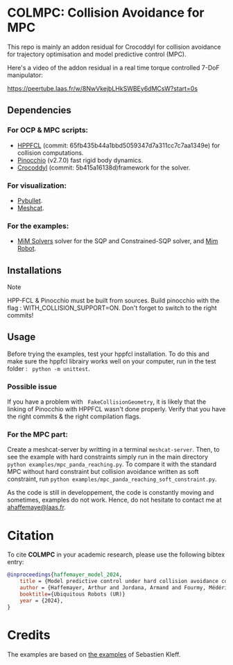 # COLMPC: Collision Avoidance for MPC

This repo is mainly an addon residual for Crocoddyl for collision avoidance for trajectory optimisation and model predictive control (MPC).

Here's a video of the addon residual in a real time torque controlled 7-DoF manipulator:

https://peertube.laas.fr/w/8NwVkejbLHkSWBEy6dMCsW?start=0s

## Dependencies

### For OCP & MPC scripts:

- [HPPFCL](https://github.com/humanoid-path-planner/hpp-fcl)  (commit: 65fb435b44a1bbd5059347d7a311cc7c7aa1349e) for collision computations.
- [Pinocchio](https://github.com/stack-of-tasks/pinocchio) (v2.7.0) fast rigid body dynamics.
- [Crocoddyl](https://github.com/loco-3d/crocoddyl) (commit: 5b415a16138d)framework for the solver.

### For visualization:
- [Pybullet](https://pybullet.org/wordpress/).
- [Meshcat](https://github.com/meshcat-dev/meshcat-python).

### For the examples:

- [MiM Solvers](https://github.com/machines-in-motion/mim_solvers) solver for the SQP and Constrained-SQP solver, and [Mim Robot](https://github.com/machines-in-motion/mim_robots/tree/main).

## Installations
> [!NOTE]
> HPP-FCL & Pinocchio must be built from sources. Build pinocchio with the flag : WITH_COLLISION_SUPPORT=ON.
> Don't forget to switch to the right commits!

## Usage
Before trying the examples, test your hppfcl installation. To do this and make sure the hppfcl librairy works well on your computer, run in the test folder :
``` python -m unittest```.

### Possible issue
If you have a problem with ``` FakeCollisionGeometry```, it is likely that the linking of Pinocchio with HPPFCL wasn't done properly. Verify that you have the right commits & the right compilation flags.

### For the MPC part:

Create a meshcat-server by writting in a terminal ```meshcat-server```. Then, to see the example with hard constraints simply run in the main directory ```python examples/mpc_panda_reaching.py```. To compare it with the standard MPC without hard constraint but collision avoidance written as soft constraint, run  ```python examples/mpc_panda_reaching_soft_constraint.py```.


As the code is still in developpement, the code is constantly moving and sometimes, examples do not work. Hence, do not hesitate to contact me at [ahaffemaye@laas.fr](mailto:ahaffemaye@laas.fr).

# Citation
To cite **COLMPC** in your academic research, please use the following bibtex entry:
```bibtex
@inproceedings{haffemayer_model_2024,
	title = {Model predictive control under hard collision avoidance constraints for a robotic arm},
	author = {Haffemayer, Arthur and Jordana, Armand and Fourmy, Médéric and Wojciechowski, Krzysztof and Saurel, Guilhem and Petrík, Vladimír and Lamiraux, Florent and Mansard, Nicolas},
    booktitle={Ubiquitous Robots (UR)}
	year = {2024},
}
```

# Credits
The examples are based on [the examples](https://github.com/machines-in-motion/minimal_examples_crocoddyl/tree/master) of Sebastien Kleff.
